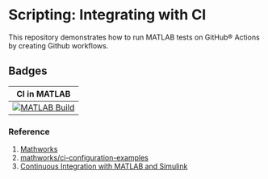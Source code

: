 # Scripting: Integrating with CI
This repository demonstrates how to run MATLAB tests on GitHub® Actions by creating Github workflows.

## Badges
|CI in MATLAB|
|:--:|
[![MATLAB Build](https://github.com/souhardyaltts/Scripting_Integrating_with_CI/actions/workflows/ci.yml/badge.svg)](https://github.com/souhardyaltts/Scripting_Integrating_with_CI/actions/workflows/ci.yml)|

### Reference
1. [Mathworks](https://in.mathworks.com/)
2. [mathworks/ci-configuration-examples](https://github.com/mathworks/ci-configuration-examples)
3. [Continuous Integration with MATLAB and Simulink](https://www.mathworks.com/solutions/continuous-integration.html)

